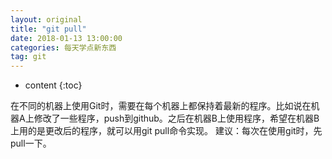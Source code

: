 ```yaml
---
layout: original
title: "git pull"
date: 2018-01-13 13:00:00 
categories: 每天学点新东西
tag: git
---
```

* content 
{:toc}


在不同的机器上使用Git时，需要在每个机器上都保持着最新的程序。比如说在机器A上修改了一些程序，push到github。之后在机器B上使用程序，希望在机器B上用的是更改后的程序，就可以用git pull命令实现。
建议：每次在使用git时，先pull一下。